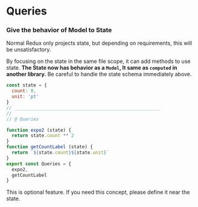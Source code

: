 # Queries

### Give the behavior of Model to State

Normal Redux only projects state, but depending on requirements, this will be unsatisfactory.

By focusing on the state in the same file scope, it can add methods to use state.
**The State now has behavior as a `Model`, It same as `computed` in another library.**
Be careful to handle the state schema immediately above.

```javascript
const state = {
  count: 0,
  unit: 'pt'
}
// ______________________________________________________
//
// @ Queries

function expo2 (state) {
  return state.count ** 2
}
function getCountLabel (state) {
  return `${state.count}${state.unit}`
}
export const Queries = {
  expo2,
  getCountLabel
}
```
This is optional feature. If you need this concept, please define it near the state.

